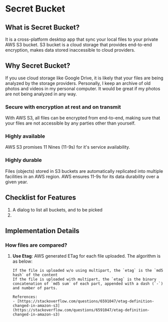 # Secret Bucket

## What is Secret Bucket?

It is a cross-platform desktop app that sync your local files to your private AWS S3 bucket. 
S3 bucket is a cloud storage that provides end-to-end encryption, makes data stored inaccessible to 
cloud providers.

## Why Secret Bucket?
If you use cloud storage like Google Drive, it is likely that your files are being analyzed by the storage providers.
Personally, I keep an archive of old photos and videos in my personal computer. It would be great if my photos are not being analyzed in any way.  

### Secure with encryption at rest and on transmit
With AWS S3, all files can be encrypted from end-to-end, making sure that your files are not accessible by any parties other than yourself.

### Highly available 
AWS S3 promises 11 Nines (11-9s) for it's service availability. 
   
### Highly durable
Files (objects) stored in S3 buckets are automatically replicated into multiple facilities in an AWS region. AWS ensures 11-9s for its data durability over a given year. 



## Checklist for Features

1. A dialog to list all buckets, and to be picked
1. 


## Implementation Details

### How files are compared?

1. **Use Etag**: AWS generated ETag for each file uploaded. The algorithm is as below:
    ```
    If the file is uploaded w/o using multipart, the `etag` is the `md5 hash` of the content
    If the file is uploaded with multipart, the `etag` is the binary concatenation of `md5 sum` of each part, appended with a dash (`-`) and number of parts. 

    References:
    - [https://stackoverflow.com/questions/6591047/etag-definition-changed-in-amazon-s3](https://stackoverflow.com/questions/6591047/etag-definition-changed-in-amazon-s3)   
    ```
   

